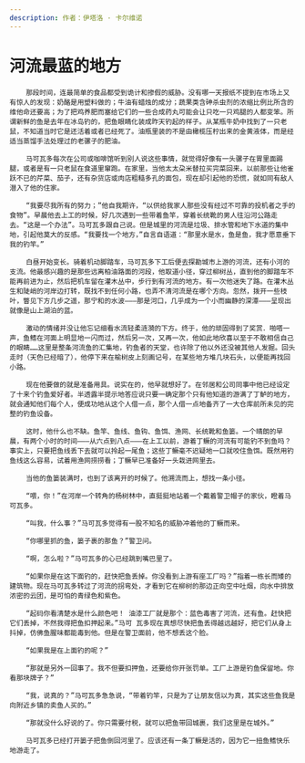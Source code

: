 ```yaml
---
description: 作者：伊塔洛 · 卡尔维诺
---
```


# 河流最蓝的地方

        那段时间，连最简单的食品都受到诡计和掺假的威胁。没有哪一天报纸不提到在市场上又有惊人的发现：奶酪是用塑料做的；牛油有蜡烛的成分；蔬果类含砷杀虫剂的浓缩比例比所含的维他命还要高；为了把鸡养肥而塞给它们的一些合成药丸可能会让只吃一只鸡腿的人都变笨。所谓新鲜的鱼是去年在冰岛钓的，把鱼眼睛化装成昨天钓起的样子。从某瓶牛奶中找到了一只老鼠，不知道当时它是还活着或者已经死了。油瓶里装的不是由橄榄压柠出来的金黄液体，而是经适当蒸馏手法处理过的老骡子的肥油。

        马可瓦多每次在公司或咖啡馆听到别人说这些事情，就觉得好像有一头骡子在胃里面踢腿，或者是有一只老鼠在食道里窜跑。在家里，当他太太朶米替拉买完菜回来，以前那些让他雀跃不已的芹菜、茄子，还有杂货店或肉店粗糙多孔的面包，现在却引起他的恐慌，就如同有敌人潜入了他的住家。

        “我要尽我所有的努力；”他自我期许，“以供给我家人那些没有经过不可靠的投机者之手的食物”。早晨他去上工的时候，好几次遇到一些带着鱼竿，穿着长统靴的男人往沿河公路走去。“这是一个办法”。马可瓦多跟自己说。但是城里的河流是垃圾、排水管和地下水道的集中地，引起他莫大的反感。“我要找一个地方，”自言自语道：“那里水是水，鱼是鱼，我才愿意垂下我的钓竿。”

        白昼开始变长。骑着机动脚踏车，马可瓦多下工后便去探勘城市上游的河流，还有小河的支流。他最感兴趣的是那些远离柏油路面的河段，他取道小径，穿过柳树丛，直到他的脚踏车不能再前进为止，然后把机车留在灌木丛中，步行到有河流的地方。有一次他迷失了路。在灌木丛生和陡峭的河岸边打转，既找不到任何小路，也弄不清河流是在哪个方向。忽然，拨开一些枝叶，瞥见下方几步之遥，那宁和的水波———那是河口，几乎成为一个小而幽静的深潭———呈现出就像是山上湖泊的蓝。

        激动的情绪并没让他忘记细看水流轻柔涟漪的下方。终于，他的顽固得到了奖赏．啪嗒一声，鱼鳍在河面上明显地一闪而过，然后另一次，又再一次，他如此地欣喜以至于不敢相信自己的眼睛……这里是整条河流鱼的汇集地，钓鱼者的天堂，也许除了他以外还没被其他人发掘。回头走时（天色已经暗了），他停下来在榆树皮上刻画记号，在某些地方堆几块石头，以便能再找回小路。

        现在他要做的就是准备用具。说实在的，他早就想好了。在邻居和公司同事中他已经设定了十来个钓鱼爱好者。半透露半提示地答应说只要一确定那个只有他知道的游满了丁鲈的地方，就会通知他们每个人，便成功地从这个人借一点，那个人借一点地备齐了一大仓库前所未见的完整的钓鱼设备。

        这时，他什么也不缺。鱼竿、鱼线、鱼钩、鱼饵、渔网、长统靴和鱼篓。一个晴朗的早晨，有两个小时的时间———从六点到八点———在上工以前，游着丁鳜的河流有可能钓不到鱼吗？事实上，只要把鱼线丢下去就可以拎起一尾鱼；这些丁鳜毫不迟疑地一口就咬住鱼饵。既然用钓鱼线这么容易，试着用渔网捞捞看；丁鳜早已准备好一头栽进网里去。

        当他的鱼篓装满时，也到了该离开的时候了。他溯流而上，想找一条小径。

        “喂，你！”在河岸一个转角的杨树林中，直挺挺地站着一个戴着警卫帽子的家伙，瞪着马可瓦多。

        “叫我，什么事？”马可瓦多觉得有一股不知名的威胁冲着他的丁鳜而来。

        “你哪里抓的鱼，篓子裹的那鱼？”警卫问。

        “啊，怎么啦？”马可瓦多的心已经跳到嘴巴里了。

        “如果你是在这下面钓的，赶快把鱼丢掉。你没看到上游有座工厂吗？”指着一栋长而矮的建筑物。现在马可瓦多转过了河流的拐弯处，才看到它在柳树的那边正向空中吐烟，向水中排放浓密的云团，是可怕的青绿色和紫色。

        “起码你看清楚水是什么颜色吧！ 油漆工厂就是那个：蓝色毒害了河流，还有鱼。赶快把它们丢掉，不然我得把鱼扣押起来。”马可 瓦多现在真想尽快把鱼丢得越远越好，把它们从身上抖掉，仿佛鱼腥味都能毒到他。但是在警卫面前，他不想丢这个脸。

        “如果我是在上面钓的呢？”

        “那就是另外一回事了。我不但要扣押鱼，还要给你开张罚单。工厂上游是钓鱼保留地。你看那块牌子？”

        “我，说真的？”马可瓦多急急说，“带着钓竿，只是为了让朋友信以为真，其实这些鱼我是向附近乡镇的卖鱼人买的。”

        “那就没什么好说的了。你只需要付税，就可以把鱼带回城裹，我们这里是在城外。”

        马可瓦多已经打开篓子把鱼倒回河里了。应该还有一条丁鳜是活的，因为它一扭鱼鳍快乐地游走了。

